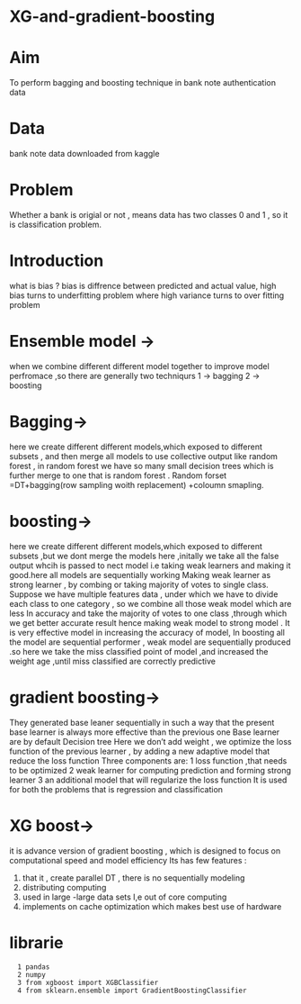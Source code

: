 # XG-and-gradient-boosting
# Aim
To perform bagging and boosting technique in bank note authentication data
# Data
bank note data downloaded from kaggle 
# Problem
Whether a bank is origial or not , means data has two classes 0 and 1 , so it is classification problem.
# Introduction
what is bias ? bias is diffrence between predicted and actual value, high bias turns to underfitting problem where high variance turns to over fitting problem 
# Ensemble model ->
when we combine different different model together to improve model perfromace ,so there are generally two techniqurs  1 -> bagging 2 -> boosting
# Bagging->
here we create different different models,which exposed to different subsets , and then merge all models to use collective output like random forest ,
in random forest we have so many small decision trees which is further merge to one that is random forest .
Random forset =DT+bagging(row sampling woith replacement) +coloumn smapling.
# boosting->
here we create different different models,which exposed to different subsets ,but we dont merge the models here ,initally we take all the false output whcih is passed to nect model
i.e taking weak learners and making it good.here all models are sequentially working
Making weak learner as strong learner , by combing or taking majority of votes to single class.
Suppose we have multiple features data , under which we have to divide each class to one
category , so we combine all those weak model which are less In accuracy and take the
majority of votes to one class ,through which we get better accurate result hence making
weak model to strong model .
It is very effective model in increasing the accuracy of model,
In boosting all the model are sequential performer , weak model are sequentially
produced .so here we take the miss classified point of model ,and increased the weight
age ,until miss classified are correctly predictive
# gradient boosting->
They generated base leaner sequentially in such a way that the present base learner is
always more effective than the previous one
Base learner are by default Decision tree
Here we don’t add weight , we optimize the loss function of the previous learner , by
adding a new adaptive model that reduce the loss function
Three components are:
1 loss function ,that needs to be optimized
2 weak learner for computing prediction and forming strong learner
3 an additional model that will regularize the loss function
It is used for both the problems that is regression and classification
# XG boost->
it is advance version of gradient boosting , which is designed to focus on computational
speed and model efficiency
Its has few features :
1. that it , create parallel DT , there is no sequentially modeling
2. distributing computing
3. used in large -large data sets I,e out of core computing
4. implements on cache optimization which makes best use of hardware
# librarie 
      1 pandas
      2 numpy 
      3 from xgboost import XGBClassifier
      4 from sklearn.ensemble import GradientBoostingClassifier

